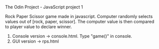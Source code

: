 The Odin Project - JavaScript project 1

Rock Paper Scissor game made in javascript.
Computer randomly selects values out of [rock, paper, scissor].
The computer value is then compared to player value to declare winner.

1. Console version -> console.html. Type "game()" in console.
2. GUI version -> rps.html


